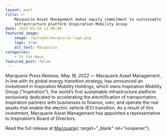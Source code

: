 ```yaml
---
layout: post
title: >-
    Macquarie Asset Management makes equity commitment to sustainable
    infrastructure platform Inspiration Mobility Group
date: 2022-05-18 12:00:00
featured_image:
    image: /uploads/macquarie-logo.png
    logo: true
    alt_text: Macquarie
categories:
    - In the News
featured_post: false
---
```

*Macquarie Press Release, May 18, 2022* — Macquarie Asset Management, in line with its global energy transition strategy, has announced an investment in Inspiration Mobility Holdings, which owns Inspiration Mobility Group (“Inspiration”), the world’s first sustainable infrastructure platform exclusively dedicated to accelerating the electrification of transportation. Inspiration partners with businesses to finance, own, and operate the real assets that enable the electric vehicle (EV) transition. As a result of this investment, Macquarie Asset Management has appointed a representative to Inspiration’s Board of Directors.

Read the full release at [Macquarie](https://www.macquarie.com/au/en/about/news/2022/macquarie-asset-management-makes-equity-commitment-to-sustainable-infrastructure-platform-inspiration-mobility-group.html){: target="_blank" rel="noopener"}.
